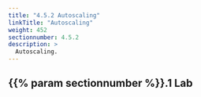 ```yaml
---
title: "4.5.2 Autoscaling"
linkTitle: "Autoscaling"
weight: 452
sectionnumber: 4.5.2
description: >
  Autoscaling.
---
```



## {{% param sectionnumber %}}.1 Lab
